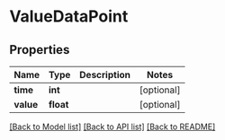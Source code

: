 # ValueDataPoint

## Properties
Name | Type | Description | Notes
------------ | ------------- | ------------- | -------------
**time** | **int** |  | [optional] 
**value** | **float** |  | [optional] 

[[Back to Model list]](../README.md#documentation-for-models) [[Back to API list]](../README.md#documentation-for-api-endpoints) [[Back to README]](../README.md)

